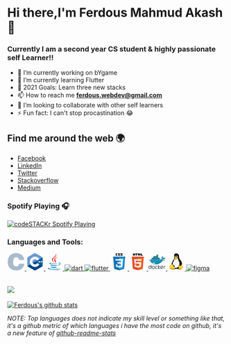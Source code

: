 # Hi there,I'm  Ferdous Mahmud Akash 👋

### Currently I am a second year CS student & highly passionate self Learner!!

- 🔭 I’m currently working on bYgame
- 🌱 I’m currently learning Flutter
- 🥅 2021 Goals: Learn three new stacks 
- 📫 How to reach me **ferdous.webdev@gmail.com**
- 👯 I’m looking to collaborate with other self learners
- ⚡ Fun fact: I can't stop procastination 😂

## Find me around the web 🌍
- [Facebook](https://www.facebook.com/ferdous1919/)
- [LinkedIn](https://www.linkedin.com/in/ferdous19)
- [Twitter](https://twitter.com/Ferdous_19)
- [Stackoverflow](https://stackoverflow.com/users/14887660/ferdous)
- [Medium](https://medium.com/@ferdous.webdev)


### Spotify Playing 🎧

[<img src="https://now-playing-codestackr.vercel.app/api/spotify-playing" alt="codeSTACKr Spotify Playing" width="350" />](https://open.spotify.com/user/swyqyimdc12jajde4vpwd2x1b)

### Languages and Tools:
<p align="left">
 <a href="https://www.cprogramming.com/" target="_blank"> <img src="https://raw.githubusercontent.com/devicons/devicon/master/icons/c/c-original.svg" alt="c" width="40" height="40"/> </a>
 <a href="https://www.w3schools.com/cpp/" target="_blank"> <img src="https://raw.githubusercontent.com/devicons/devicon/master/icons/cplusplus/cplusplus-original.svg" alt="cplusplus" width="40" height="40"/> </a>
 <a href="https://www.java.com" target="_blank"> <img src="https://raw.githubusercontent.com/devicons/devicon/master/icons/java/java-original.svg" alt="java" width="40" height="40"/> </a>
 <a href="https://dart.dev" target="_blank"> <img src="https://www.vectorlogo.zone/logos/dartlang/dartlang-icon.svg" alt="dart" width="40" height="40"/> </a> 
 <a href="https://flutter.dev" target="_blank"> <img src="https://www.vectorlogo.zone/logos/flutterio/flutterio-icon.svg" alt="flutter" width="40" height="40"/> </a>  
 <a href="https://www.w3schools.com/css/" target="_blank"> <img src="https://raw.githubusercontent.com/devicons/devicon/master/icons/css3/css3-original-wordmark.svg" alt="css3" width="40" height="40"/> </a> 
 <a href="https://www.w3.org/html/" target="_blank"> <img src="https://raw.githubusercontent.com/devicons/devicon/master/icons/html5/html5-original-wordmark.svg" alt="html5" width="40" height="40"/> </a>
 <a href="https://www.docker.com/" target="_blank"> <img src="https://raw.githubusercontent.com/devicons/devicon/master/icons/docker/docker-original-wordmark.svg" alt="docker" width="40" height="40"/> </a>  
 <a href="https://www.linux.org/" target="_blank"> <img src="https://raw.githubusercontent.com/devicons/devicon/master/icons/linux/linux-original.svg" alt="linux" width="40" height="40"/> </a>
 <a href="https://www.figma.com/" target="_blank"> <img src="https://www.vectorlogo.zone/logos/figma/figma-icon.svg" alt="figma" width="40" height="40"/> </a>
 </p>

<br />

<a href="https://github.com/ferdous-webdev/github-readme-stats">
  <img align="center" src="https://github-readme-stats.anuraghazra1.vercel.app/api/top-langs/?username=ferdous-webdev&layout=compact&theme=material-palenight" />
</a>

<br />
<br />

<a href="https://github.com/ferdous-webdev/github-readme-stats">
  <img align="center" src="https://github-readme-stats.anuraghazra1.vercel.app/api?username=ferdous-webdev&show_icons=true&include_all_commits=true&theme=material-palenight" alt="Ferdous's github stats" />
</a>

*NOTE: Top languages does not indicate my skill level or something like that, it's a github metric of which languages i have the most code on github, it's a new feature of [github-readme-stats](https://github.com/ferdous-webdev/github-readme-stats)*


